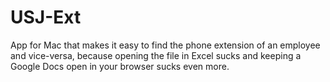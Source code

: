 USJ-Ext
=======

App for Mac that makes it easy to find the phone extension of an employee and vice-versa, because opening the file in Excel sucks and keeping a Google Docs open in your browser sucks even more.